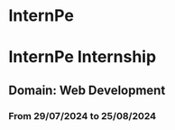 # InternPe
<h1>InternPe Internship</h1>
<h2>Domain: Web Development</h2>
<h3>From 29/07/2024 to 25/08/2024</h3>
